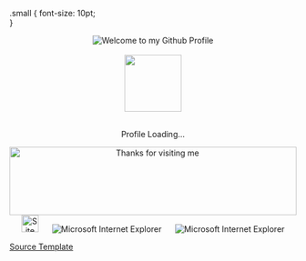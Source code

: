 <!-- "Hero" Header -->
.small {
   font-size: 10pt;   
}


<div align="center">
  <img src="https://github.com/BrunnerLivio/brunnerlivio/blob/master/images/welcome.png?raw=true" style="max-width: 100%;" alt="Welcome to my Github Profile" />
  <br />
  <br />
  
  <img height="100" alt=""  src="https://media3.giphy.com/media/3oEjI6SIIHBdRxXI40/giphy.gif" />
  <br />
  <br />
  <p align="center">
  Profile Loading...
</p>

  

</div>

<!-- Social -->

<!-- Footer -->

<div align="center">

<img height="120" alt="Thanks for visiting me" width="100%" class="centre" src="https://raw.githubusercontent.com/BrunnerLivio/brunnerlivio/master/images/marquee.svg" />
<br />




<img src="https://raw.githubusercontent.com/BrunnerLivio/brunnerlivio/master/images/notepad.gif" alt="Site created with Notepad" height="30" />
<!-- "margin-right: whatever;" -->
<span>&nbsp;&nbsp;&nbsp;&nbsp;</span>  
<img src="https://raw.githubusercontent.com/BrunnerLivio/brunnerlivio/master/images/ie_logo.gif" alt="Microsoft Internet Explorer" />
<span>&nbsp;&nbsp;&nbsp;&nbsp;</span>  
<img src="https://raw.githubusercontent.com/BrunnerLivio/brunnerlivio/master/images/noframes.gif" alt="Microsoft Internet Explorer" />

</div>

<p class="small">
  <a href="https://github.com/BrunnerLivio/brunnerlivio">Source Template</a></p>

